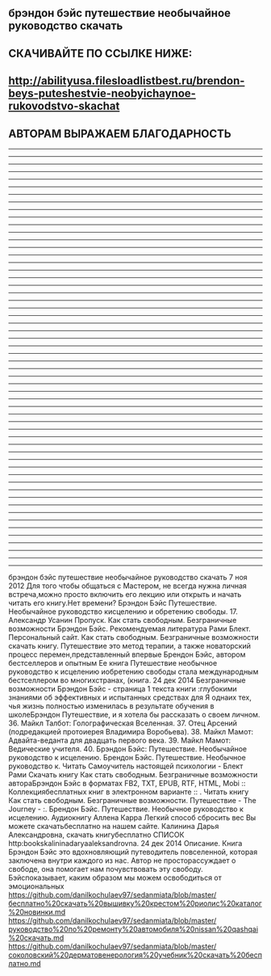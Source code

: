 брэндон бэйс путешествие необычайное руководство скачать
--------------------------------------------------
СКАЧИВАЙТЕ ПО ССЫЛКЕ НИЖЕ:
--------------------------------------------------
http://abilityusa.filesloadlistbest.ru/brendon-beys-puteshestvie-neobyichaynoe-rukovodstvo-skachat
--------------------------------------------------
АВТОРАМ ВЫРАЖАЕМ БЛАГОДАРНОСТЬ
--------------------------------------------------
--------------------------------------------------
--------------------------------------------------
--------------------------------------------------
--------------------------------------------------
--------------------------------------------------
--------------------------------------------------
--------------------------------------------------
--------------------------------------------------
--------------------------------------------------
--------------------------------------------------
--------------------------------------------------
--------------------------------------------------
--------------------------------------------------
--------------------------------------------------
--------------------------------------------------
--------------------------------------------------
--------------------------------------------------
--------------------------------------------------
--------------------------------------------------
--------------------------------------------------
--------------------------------------------------
--------------------------------------------------
--------------------------------------------------
--------------------------------------------------
--------------------------------------------------
--------------------------------------------------
--------------------------------------------------
--------------------------------------------------
--------------------------------------------------
--------------------------------------------------
--------------------------------------------------
--------------------------------------------------
--------------------------------------------------
--------------------------------------------------
--------------------------------------------------
--------------------------------------------------
--------------------------------------------------
--------------------------------------------------
--------------------------------------------------
--------------------------------------------------
--------------------------------------------------
--------------------------------------------------
--------------------------------------------------
--------------------------------------------------
--------------------------------------------------
--------------------------------------------------
--------------------------------------------------
--------------------------------------------------
--------------------------------------------------
--------------------------------------------------
--------------------------------------------------
--------------------------------------------------
--------------------------------------------------
--------------------------------------------------
--------------------------------------------------
--------------------------------------------------
брэндон бэйс путешествие необычайное руководство скачать 7 ноя 2012  Для того чтобы общаться с Мастером, не всегда нужна личная встреча,можно просто включить его лекцию или открыть и начать читать его книгу.Нет времени?  Брэндон Бэйс Путешествие. Необычайное руководство кисцелению и обретению свободы. 17. Александр Усанин Пропуск. Как стать свободным. Безграничные возможности Брэндон Бэйс. Рекомендуемая литература  Рами Блект. Персональный сайт. Как стать свободным. Безграничные возможности скачать книгу. Путешествие это метод терапии, а также новаторский процесс перемен,представленный впервые Брендон Бэйс, автором бестселлеров и опытным Ее книга Путешествие  необычное руководство к исцелению иобретению свободы стала международным бестселлером во многихстранах, (книга. 24 дек 2014  Безграничные возможности Брэндон Бэйс - страница 1 текста книги :глубокими знаниями об эффективных и испытанных средствах для  Я однаих тех, чья жизнь полностью изменилась в результате обучения в школеБрэндон Путешествие, и я хотела бы рассказать о своем личном. 36. Майкл Талбот: Голографическая Вселенная. 37. Отец Арсений (подредакцией протоиерея Владимира Воробьева). 38. Майкл Мамот: Адвайта-веданта для двадцать первого века. 39. Майкл Мамот: Ведические учителя. 40. Брэндон Бэйс: Путешествие. Необычайное руководство к исцелению. Брендон Бэйс. Путешествие. Необычное руководство к. Читать Самоучитель настоящей психологии - Блект Рами
Скачать книгу Как стать свободным. Безграничные возможности автораБрэндон Бэйс в форматах FB2, TXT, EPUB, RTF, HTML, Mobi :: Коллекциябесплатных книг в электронном варианте :: . Читать книгу Как стать свободным. Безграничные возможности. Путешествие   - The Journey -   :. Брендон Бэйс. Путешествие. Необычное руководство к исцелению. Аудиокнигу Аллена Карра Легкий способ сбросить вес Вы можете скачатьбесплатно на нашем сайте.  Калинина Дарья Александровна, скачать книгубесплатно СПИСОК http:bookskalininadaryaaleksandrovna. 24 дек 2014  Описание. Книга Брэндон Бэйс  это вдохновляющий путеводитель повселенной, которая заключена внутри каждого из нас. Автор не просторассуждает о свободе, она помогает нам почувствовать эту свободу. Бэйспоказывает, каким образом мы можем освободиться от эмоциональных
https://github.com/danilkochulaev97/sedanmiata/blob/master/бесплатно%20скачать%20вышивку%20крестом%20риолис%20каталог%20новинки.md
https://github.com/danilkochulaev97/sedanmiata/blob/master/руководство%20по%20ремонту%20автомобиля%20nissan%20qashqai%20скачать.md
https://github.com/danilkochulaev97/sedanmiata/blob/master/соколовский%20дерматовенерология%20учебник%20скачать%20бесплатно.md
